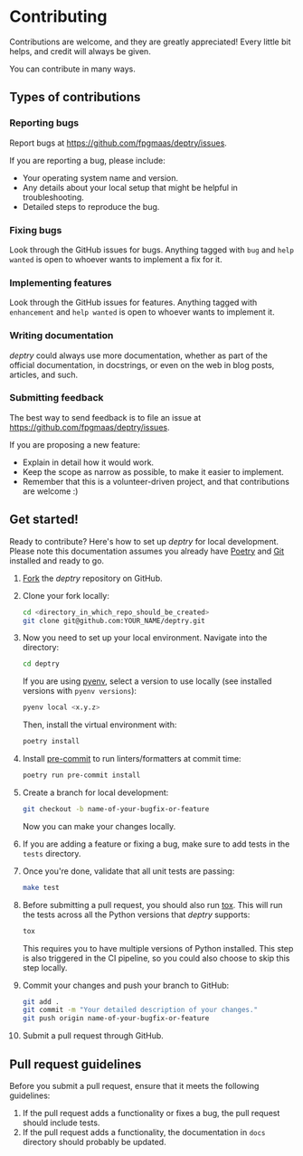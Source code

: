 # Contributing

Contributions are welcome, and they are greatly appreciated! Every little bit helps, and credit will always be given.

You can contribute in many ways.

## Types of contributions

### Reporting bugs

Report bugs at https://github.com/fpgmaas/deptry/issues.

If you are reporting a bug, please include:

* Your operating system name and version.
* Any details about your local setup that might be helpful in troubleshooting.
* Detailed steps to reproduce the bug.

### Fixing bugs

Look through the GitHub issues for bugs. Anything tagged with `bug` and `help wanted` is open to whoever wants to implement a fix for it.

### Implementing features

Look through the GitHub issues for features. Anything tagged with `enhancement` and `help wanted` is open to whoever wants to implement it.

### Writing documentation

_deptry_ could always use more documentation, whether as part of the official documentation, in docstrings, or even on the web in blog posts, articles, and such.

### Submitting feedback

The best way to send feedback is to file an issue at https://github.com/fpgmaas/deptry/issues.

If you are proposing a new feature:

* Explain in detail how it would work.
* Keep the scope as narrow as possible, to make it easier to implement.
* Remember that this is a volunteer-driven project, and that contributions are welcome :)

## Get started!

Ready to contribute? Here's how to set up _deptry_ for local development. Please note this documentation assumes you already have [Poetry](https://python-poetry.org/) and [Git](https://git-scm.com/) installed and ready to go.

1. [Fork](https://github.com/fpgmaas/deptry/fork) the _deptry_ repository on GitHub.

2. Clone your fork locally:
    ```bash
    cd <directory_in_which_repo_should_be_created>
    git clone git@github.com:YOUR_NAME/deptry.git
    ```

3. Now you need to set up your local environment. Navigate into the directory:
    ```bash
    cd deptry
    ```

    If you are using [pyenv](https://github.com/pyenv/pyenv), select a version to use locally (see installed versions with `pyenv versions`):
    ```bash
    pyenv local <x.y.z>
    ```

    Then, install the virtual environment with:
    ```bash
    poetry install
    ```

4. Install [pre-commit](https://pre-commit.com/) to run linters/formatters at commit time:
    ```bash
    poetry run pre-commit install
    ```

5. Create a branch for local development:
    ```bash
    git checkout -b name-of-your-bugfix-or-feature
    ```

    Now you can make your changes locally.

6. If you are adding a feature or fixing a bug, make sure to add tests in the `tests` directory.

7. Once you're done, validate that all unit tests are passing:
    ```bash
    make test
    ```

8. Before submitting a pull request, you should also run [tox](https://tox.wiki/en/latest/). This will run the tests across all the Python versions that _deptry_ supports:
    ```bash
    tox
    ```

    This requires you to have multiple versions of Python installed.
    This step is also triggered in the CI pipeline, so you could also choose to skip this step locally.

9. Commit your changes and push your branch to GitHub:
    ```bash
    git add .
    git commit -m "Your detailed description of your changes."
    git push origin name-of-your-bugfix-or-feature
    ```

10. Submit a pull request through GitHub.

## Pull request guidelines

Before you submit a pull request, ensure that it meets the following guidelines:

1. If the pull request adds a functionality or fixes a bug, the pull request should include tests.
2. If the pull request adds a functionality, the documentation in `docs` directory should probably be updated.
